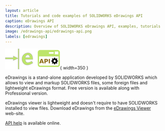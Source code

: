 ```yaml
---
layout: article
title: Tutorials and code examples of SOLIDWORKS eDrawings API
caption: eDrawings API
description: Overview of SOLIDWORKS eDrawings API, examples, tutorials and code snippets
image: /edrawings-api/edrawings-api.png
labels: [edrawings]
---
```

![eDrawings API](edrawings-api.svg){ width=350 }

eDrawings is a stand-alone application developed by SOLIDWORKS which allows to view and markup SOLIDWORKS files, some foreign files and lightweight eDrawings format. Free version is available along with Professional version.

eDrawings viewer is lightweight and doesn't require to have SOLIDWORKS installed to view files. Download eDrawings from the [eDrawings Viewer](https://www.edrawingsviewer.com) web-site.

[API help](http://help.solidworks.com/2016/english/api/SWHelp_List.html?id=910f478a27674aea9e7869b31a3f9252) is available online.
